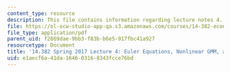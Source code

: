 ```yaml
---
content_type: resource
description: This file contains information regarding lecture notes 4.
file: https://ol-ocw-studio-app-qa.s3.amazonaws.com/courses/14-382-econometrics-spring-2017/e1aecf6a41da164603168343fcce76bd_MIT14_382S17_lec4.pdf
file_type: application/pdf
parent_uid: f2669dae-9bb3-f83b-b6e5-917fbc41a927
resourcetype: Document
title: '14.382 Spring 2017 Lecture 4: Euler Equations, Nonlinear GMM, and Other Adventures'
uid: e1aecf6a-41da-1646-0316-8343fcce76bd
---
```

